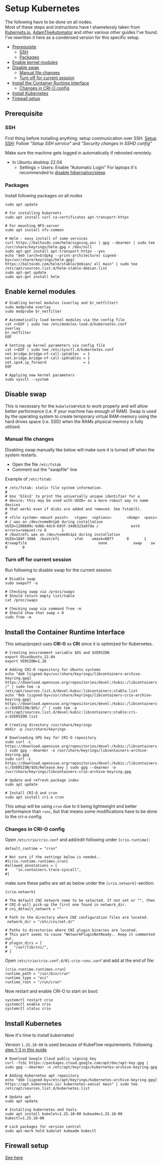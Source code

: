 
# Setup Kubernetes
The following have to be done on all nodes.\
Most of these steps and instructions have I shamelessly taken from [Kubernets.io](https://kubernetes.io/docs/setup/production-environment/tools/kubeadm/install-kubeadm/), [AdamTheAutomator](https://adamtheautomator.com/cri-o/) and other various other guides I've found. 
I've rewritten it here as a condensed version for this specific setup.
<!--toc-->

- [Prerequisite](#prerequisite)
  * [SSH](#ssh)
  * [Packages](#packages)
- [Enable kernel modules](#enable-kernel-modules)
- [Disable swap](#disable-swap)
  * [Manual file changes](#manual-file-changes)
  * [Turn off for current session](#turn-off-for-current-session)
- [Install the Container Runtime Interface](#install-the-container-runtime-interface)
  * [Changes in CRI-O config](#changes-in-cri-o-config)
- [Install Kubernetes](#install-kubernetes)
- [Firewall setup](#firewall-setup)

## Prerequisite
### SSH
First thing before installing anything; setup communication over SSH.
[Setup SSH](setup_ssh.md): Follow *"Setup SSH service"* and _"Security changes in SSHD config"_

Make sure the machine gets logged in automatically if rebooted remotely.
- In Ubuntu desktop 22.04
  - Settings > Users: Enable "Automatic Login"
For laptops it's recommended to [disable hibernation/sleep](setup_extra.md#ubuntu-server-specific)


### Packages
Install following packages on all nodes
```
sudo apt update

# For installing kubernets
sudo apt install curl ca-certificates apt-transport-https

# For mounting NFS-server
sudo apt install nfs-common 

# Helm - easy install of some services
curl https://baltocdn.com/helm/signing.asc | gpg --dearmor | sudo tee /usr/share/keyrings/helm.gpg > /dev/null
sudo apt-get install apt-transport-https --yes
echo "deb [arch=$(dpkg --print-architecture) signed-by=/usr/share/keyrings/helm.gpg] https://baltocdn.com/helm/stable/debian/ all main" | sudo tee /etc/apt/sources.list.d/helm-stable-debian.list
sudo apt-get update
sudo apt-get install helm
```



## Enable kernel modules
```
# Enabling kernel modules (overlay and br_netfilter)
sudo modprobe overlay
sudo modprobe br_netfilter

# Automatically load kernel modules via the config file
cat <<EOF | sudo tee /etc/modules-load.d/kubernetes.conf
overlay
br_netfilter
EOF

# Setting up kernel parameters via config file
cat <<EOF | sudo tee /etc/sysctl.d/kubernetes.conf
net.bridge.bridge-nf-call-iptables  = 1
net.bridge.bridge-nf-call-ip6tables = 1
net.ipv4.ip_forward                 = 1
EOF

# Applying new kernel parameters
sudo sysctl --system
```
## Disable swap
This is necessary for the `kubelet`service to work properly and will allow better performance (i.e. if your machine has enough of RAM). Swap is used by the operating system to create temporary virtual RAM-memory using the hard drives space (i.e. SSD) when the RAMs physical memory is fully utilized.

### Manual file changes
Disabling swap manually like below will make sure it is turned off when the system restarts.
- Open the file `/etc/fstab`
- Comment out the "swapfile" line

Example of `/etc/fstab`:
 
```
# /etc/fstab: static file system information.
#
# Use 'blkid' to print the universally unique identifier for a
# device; this may be used with UUID= as a more robust way to name devices
# that works even if disks are added and removed. See fstab(5).
#
# <file system> <mount point>   <type>  <options>       <dump>  <pass>
# / was on /dev/nvme0n1p6 during installation
UUID=1280b09c-bdbb-4dc9-b93f-34d6323a97da /               ext4    errors=remount-ro 0       1
# /boot/efi was on /dev/nvme0n1p1 during installation
UUID=184F-388A  /boot/efi       vfat    umask=0077      0       1
#/swapfile                                 none            swap    sw              0       0
```

### Turn off for current session
Run following to disable swap for the current session.

```
# Disable swap
sudo swapoff -a

# Checking swap via /procs/swaps
# Should return empty list/table
cat /proc/swaps

# Checking swap via command free -m
# Should show that swap = 0
sudo free -m
```

## Install the Container Runtime Interface
This setup/project uses __CRI-O__ as __CRI__ since it is optimized for Kubernetes. 
```
# Creating environment variable $OS and $VERSION
export OS=xUbuntu_22.04
export VERSION=1.26

# Adding CRI-O repository for Ubuntu systems
echo "deb [signed-by=/usr/share/keyrings/libcontainers-archive-keyring.gpg] https://download.opensuse.org/repositories/devel:/kubic:/libcontainers:/stable/$OS/ /" | sudo tee -a /etc/apt/sources.list.d/devel:kubic:libcontainers:stable.list
echo "deb [signed-by=/usr/share/keyrings/libcontainers-crio-archive-keyring.gpg] https://download.opensuse.org/repositories/devel:/kubic:/libcontainers:/stable:/cri-o:/$VERSION/$OS/ /" | sudo tee -a /etc/apt/sources.list.d/devel:kubic:libcontainers:stable:cri-o:$VERSION.list

# Creating directory /usr/share/keyrings
mkdir -p /usr/share/keyrings

# Downloading GPG key for CRI-O repository
sudo curl -L https://download.opensuse.org/repositories/devel:/kubic:/libcontainers:/stable/$OS/Release.key | sudo gpg --dearmor -o /usr/share/keyrings/libcontainers-archive-keyring.gpg
sudo curl -L https://download.opensuse.org/repositories/devel:/kubic:/libcontainers:/stable:/cri-o:/$VERSION/$OS/Release.key | sudo gpg --dearmor -o /usr/share/keyrings/libcontainers-crio-archive-keyring.gpg

# Update and refresh package index
sudo apt update

# Install CRI-O and crun
sudo apt install cri-o crun
```

This setup will be using `crun` due to it being lightweight and better performance than `runc`, but that means some modifications have to be done to the cri-o config.

### Changes in CRI-O config
Open `/etc/crio/crio.conf` and add/edit following under `[crio.runtime]`:
```
default_runtime = "crun"

# Not sure if the settings below is needed..
#[crio.runtime.runtimes.crun]
#allowed_annotations = [
#    "io.containers.trace-syscall",
#]
```

make sure these paths are set as below under the `[crio.network]`-section:
```
[crio.network]

# The default CNI network name to be selected. If not set or "", then
# CRI-O will pick-up the first one found in network_dir.
# cni_default_network = ""

# Path to the directory where CNI configuration files are located.
 network_dir = "/etc/cni/net.d/"

# Paths to directories where CNI plugin binaries are located.
# This part seems to cause "NetworkPluginNotReady.. Keep it commented out.
# plugin_dirs = [
# 	"/usr/lib/cni/",
# ]

```


Open `/etc/crio/crio.conf.d/01-crio-runc.conf` and add at the end of file:
```
[crio.runtime.runtimes.crun]
runtime_path = "/usr/bin/crun"
runtime_type = "oci"
runtime_root = "/run/crun"
```

Now restart and enable CRI-O to start on boot: 
```
systemctl restart crio
systemctl enable crio
systemctl status crio
```

## Install Kubernetes
Now it's time to install kubernetes!

Version `1.25.10-00` is used because of KubeFlow requirements.
Following [step 1-3 in this guide](https://kubernetes.io/docs/tasks/tools/install-kubectl-linux/#install-using-native-package-management)
``` 
# Download Google Cloud public signing key
curl -fsSL https://packages.cloud.google.com/apt/doc/apt-key.gpg | sudo gpg --dearmor -o /etc/apt/keyrings/kubernetes-archive-keyring.gpg

# Adding Kubernetes apt repository
echo "deb [signed-by=/etc/apt/keyrings/kubernetes-archive-keyring.gpg] https://apt.kubernetes.io/ kubernetes-xenial main" | sudo tee /etc/apt/sources.list.d/kubernetes.list

# Update apt
sudo apt update

# Installing kubernetes and tools
sudo apt install kubelet=1.25.10-00 kubeadm=1.25.10-00 kubectl=1.25.10-00

# Lock packages for version control
sudo apt-mark hold kubelet kubeadm kubectl
```

## Firewall setup
[See here](setup_firewall.md)
